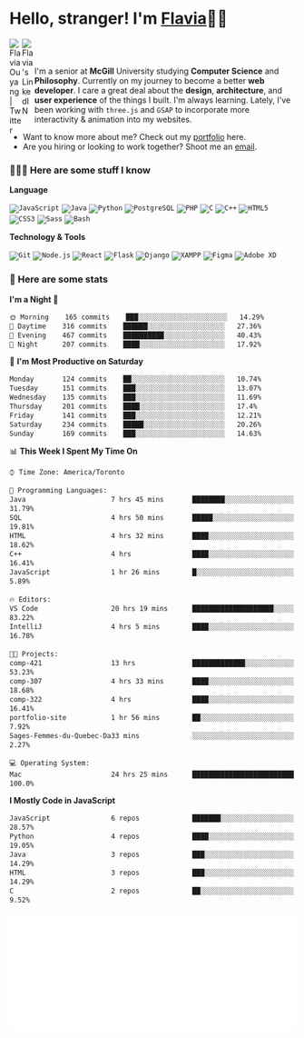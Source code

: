<h1>Hello, stranger! I'm <a href="https://flaviaouyang.github.io/portfolio-site/">Flavia</a>👋🏻</h1>

<a href="https://twitter.com/FlaviaOuyang">
  <img align="left" alt="Flavia Ouyang | Twitter" width="22px" src="https://raw.githubusercontent.com/peterthehan/peterthehan/master/assets/twitter.svg" />
</a>
<a href="https://www.linkedin.com/in/flavia-ouyang/">
  <img align="left" alt="Flavia's LinkedIN" width="22px" src="https://raw.githubusercontent.com/peterthehan/peterthehan/master/assets/linkedin.svg" />
</a>
<br /><br />

I'm a senior at **McGill** University studying **Computer Science** and **Philosophy**. Currently on my journey to become a better **web developer**. I care a great deal about the **design**, **architecture**, and **user experience** of the things I built. I'm always learning. Lately, I've been working with `three.js` and `GSAP` to incorporate more interactivity & animation into my websites.
  - Want to know more about me? Check out my <a href="https://flaviaouyang.github.io/portfolio-site/">portfolio</a> here. 
  - Are you hiring or looking to work together? Shoot me an <a href="mailto:flavia.ouyang@mail.mcgill.ca">email</a>.


<h3>👩🏻‍💻 Here are some stuff I know</h3>

**Language**

<code><img height="40" src="https://profilinator.rishav.dev/skills-assets/javascript-original.svg" alt="JavaScript" /></code>
<code><img height="40" src="https://profilinator.rishav.dev/skills-assets/java-original-wordmark.svg" alt="Java" /></code>
<code><img height="40" src="https://profilinator.rishav.dev/skills-assets/python-original.svg" alt="Python" /></code>
<code><img height="40" src="https://profilinator.rishav.dev/skills-assets/postgresql-original-wordmark.svg" alt="PostgreSQL" /></code>
<code><img height="40" src="https://profilinator.rishav.dev/skills-assets/php-original.svg" alt="PHP" /></code>
<code><img height="40" src="https://profilinator.rishav.dev/skills-assets/c-original.svg" alt="C" /></code>
<code><img height="40" src="https://profilinator.rishav.dev/skills-assets/cplusplus-original.svg" alt="C++" /></code>
<code><img height="40" src="https://profilinator.rishav.dev/skills-assets/html5-original-wordmark.svg" alt="HTML5" /></code>
<code><img height="40" src="https://profilinator.rishav.dev/skills-assets/css3-original-wordmark.svg" alt="CSS3" /></code>
<code><img height="40" src="https://profilinator.rishav.dev/skills-assets/sass-original.svg" alt="Sass" /></code>
<code><img height="40" src="https://profilinator.rishav.dev/skills-assets/gnu_bash-icon.svg" alt="Bash" /></code>

**Technology & Tools**

<code><img src="https://profilinator.rishav.dev/skills-assets/git-scm-icon.svg" alt="Git" height="40" /></code>
<code><img src="https://profilinator.rishav.dev/skills-assets/nodejs-original-wordmark.svg" alt="Node.js" height="40" /></code>
<code><img src="https://profilinator.rishav.dev/skills-assets/react-original-wordmark.svg" alt="React" height="40" /></code>
<code><img src="https://profilinator.rishav.dev/skills-assets/flask.png" alt="Flask" height="40" /></code>
<code><img src="https://profilinator.rishav.dev/skills-assets/django-original.svg" alt="Django" height="40" /></code>
<code><img src="https://profilinator.rishav.dev/skills-assets/xampp.png" alt="XAMPP" height="40" /></code>
<code><img src="https://profilinator.rishav.dev/skills-assets/figma-icon.svg" alt="Figma" height="40" /></code>
<code><img src="https://profilinator.rishav.dev/skills-assets/adobexd.png" alt="Adobe XD" height="40" /></code>


<h3>📑 Here are some stats</h3>

<!--START_SECTION:waka-->
**I'm a Night 🦉** 

```text
🌞 Morning    165 commits    ███░░░░░░░░░░░░░░░░░░░░░░   14.29% 
🌆 Daytime    316 commits    ██████░░░░░░░░░░░░░░░░░░░   27.36% 
🌃 Evening    467 commits    ██████████░░░░░░░░░░░░░░░   40.43% 
🌙 Night      207 commits    ████░░░░░░░░░░░░░░░░░░░░░   17.92%

```
📅 **I'm Most Productive on Saturday** 

```text
Monday       124 commits    ██░░░░░░░░░░░░░░░░░░░░░░░   10.74% 
Tuesday      151 commits    ███░░░░░░░░░░░░░░░░░░░░░░   13.07% 
Wednesday    135 commits    ███░░░░░░░░░░░░░░░░░░░░░░   11.69% 
Thursday     201 commits    ████░░░░░░░░░░░░░░░░░░░░░   17.4% 
Friday       141 commits    ███░░░░░░░░░░░░░░░░░░░░░░   12.21% 
Saturday     234 commits    █████░░░░░░░░░░░░░░░░░░░░   20.26% 
Sunday       169 commits    ███░░░░░░░░░░░░░░░░░░░░░░   14.63%

```


📊 **This Week I Spent My Time On** 

```text
⌚︎ Time Zone: America/Toronto

💬 Programming Languages: 
Java                     7 hrs 45 mins       ████████░░░░░░░░░░░░░░░░░   31.79% 
SQL                      4 hrs 50 mins       █████░░░░░░░░░░░░░░░░░░░░   19.81% 
HTML                     4 hrs 32 mins       ████░░░░░░░░░░░░░░░░░░░░░   18.62% 
C++                      4 hrs               ████░░░░░░░░░░░░░░░░░░░░░   16.41% 
JavaScript               1 hr 26 mins        █░░░░░░░░░░░░░░░░░░░░░░░░   5.89%

🔥 Editors: 
VS Code                  20 hrs 19 mins      ████████████████████░░░░░   83.22% 
IntelliJ                 4 hrs 5 mins        ████░░░░░░░░░░░░░░░░░░░░░   16.78%

🐱‍💻 Projects: 
comp-421                 13 hrs              █████████████░░░░░░░░░░░░   53.23% 
comp-307                 4 hrs 33 mins       ████░░░░░░░░░░░░░░░░░░░░░   18.68% 
comp-322                 4 hrs               ████░░░░░░░░░░░░░░░░░░░░░   16.41% 
portfolio-site           1 hr 56 mins        ██░░░░░░░░░░░░░░░░░░░░░░░   7.92% 
Sages-Femmes-du-Quebec-Da33 mins             ░░░░░░░░░░░░░░░░░░░░░░░░░   2.27%

💻 Operating System: 
Mac                      24 hrs 25 mins      █████████████████████████   100.0%

```

**I Mostly Code in JavaScript** 

```text
JavaScript               6 repos             ███████░░░░░░░░░░░░░░░░░░   28.57% 
Python                   4 repos             ████░░░░░░░░░░░░░░░░░░░░░   19.05% 
Java                     3 repos             ███░░░░░░░░░░░░░░░░░░░░░░   14.29% 
HTML                     3 repos             ███░░░░░░░░░░░░░░░░░░░░░░   14.29% 
C                        2 repos             ██░░░░░░░░░░░░░░░░░░░░░░░   9.52%

```



<!--END_SECTION:waka-->

<img src="/metrics.plugin.isocalendar.svg" width="700px">
